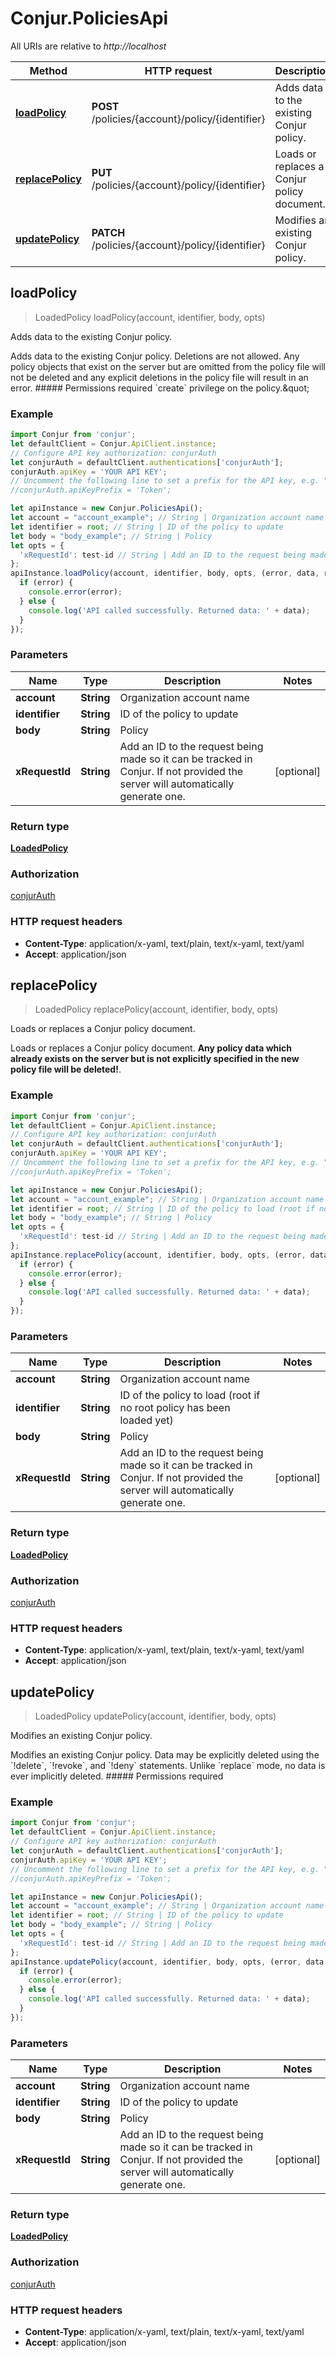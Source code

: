 # Conjur.PoliciesApi

All URIs are relative to *http://localhost*

Method | HTTP request | Description
------------- | ------------- | -------------
[**loadPolicy**](PoliciesApi.md#loadPolicy) | **POST** /policies/{account}/policy/{identifier} | Adds data to the existing Conjur policy.
[**replacePolicy**](PoliciesApi.md#replacePolicy) | **PUT** /policies/{account}/policy/{identifier} | Loads or replaces a Conjur policy document.
[**updatePolicy**](PoliciesApi.md#updatePolicy) | **PATCH** /policies/{account}/policy/{identifier} | Modifies an existing Conjur policy.



## loadPolicy

> LoadedPolicy loadPolicy(account, identifier, body, opts)

Adds data to the existing Conjur policy.

Adds data to the existing Conjur policy. Deletions are not allowed. Any policy objects that exist on the server but are omitted from the policy file will not be deleted and any explicit deletions in the policy file will result in an error.  ##### Permissions required  &#x60;create&#x60; privilege on the policy.\&quot; 

### Example

```javascript
import Conjur from 'conjur';
let defaultClient = Conjur.ApiClient.instance;
// Configure API key authorization: conjurAuth
let conjurAuth = defaultClient.authentications['conjurAuth'];
conjurAuth.apiKey = 'YOUR API KEY';
// Uncomment the following line to set a prefix for the API key, e.g. "Token" (defaults to null)
//conjurAuth.apiKeyPrefix = 'Token';

let apiInstance = new Conjur.PoliciesApi();
let account = "account_example"; // String | Organization account name
let identifier = root; // String | ID of the policy to update
let body = "body_example"; // String | Policy
let opts = {
  'xRequestId': test-id // String | Add an ID to the request being made so it can be tracked in Conjur. If not provided the server will automatically generate one. 
};
apiInstance.loadPolicy(account, identifier, body, opts, (error, data, response) => {
  if (error) {
    console.error(error);
  } else {
    console.log('API called successfully. Returned data: ' + data);
  }
});
```

### Parameters


Name | Type | Description  | Notes
------------- | ------------- | ------------- | -------------
 **account** | **String**| Organization account name | 
 **identifier** | **String**| ID of the policy to update | 
 **body** | **String**| Policy | 
 **xRequestId** | **String**| Add an ID to the request being made so it can be tracked in Conjur. If not provided the server will automatically generate one.  | [optional] 

### Return type

[**LoadedPolicy**](LoadedPolicy.md)

### Authorization

[conjurAuth](../README.md#conjurAuth)

### HTTP request headers

- **Content-Type**: application/x-yaml, text/plain, text/x-yaml, text/yaml
- **Accept**: application/json


## replacePolicy

> LoadedPolicy replacePolicy(account, identifier, body, opts)

Loads or replaces a Conjur policy document.

Loads or replaces a Conjur policy document.  **Any policy data which already exists on the server but is not explicitly specified in the new policy file will be deleted!**. 

### Example

```javascript
import Conjur from 'conjur';
let defaultClient = Conjur.ApiClient.instance;
// Configure API key authorization: conjurAuth
let conjurAuth = defaultClient.authentications['conjurAuth'];
conjurAuth.apiKey = 'YOUR API KEY';
// Uncomment the following line to set a prefix for the API key, e.g. "Token" (defaults to null)
//conjurAuth.apiKeyPrefix = 'Token';

let apiInstance = new Conjur.PoliciesApi();
let account = "account_example"; // String | Organization account name
let identifier = root; // String | ID of the policy to load (root if no root policy has been loaded yet)
let body = "body_example"; // String | Policy
let opts = {
  'xRequestId': test-id // String | Add an ID to the request being made so it can be tracked in Conjur. If not provided the server will automatically generate one. 
};
apiInstance.replacePolicy(account, identifier, body, opts, (error, data, response) => {
  if (error) {
    console.error(error);
  } else {
    console.log('API called successfully. Returned data: ' + data);
  }
});
```

### Parameters


Name | Type | Description  | Notes
------------- | ------------- | ------------- | -------------
 **account** | **String**| Organization account name | 
 **identifier** | **String**| ID of the policy to load (root if no root policy has been loaded yet) | 
 **body** | **String**| Policy | 
 **xRequestId** | **String**| Add an ID to the request being made so it can be tracked in Conjur. If not provided the server will automatically generate one.  | [optional] 

### Return type

[**LoadedPolicy**](LoadedPolicy.md)

### Authorization

[conjurAuth](../README.md#conjurAuth)

### HTTP request headers

- **Content-Type**: application/x-yaml, text/plain, text/x-yaml, text/yaml
- **Accept**: application/json


## updatePolicy

> LoadedPolicy updatePolicy(account, identifier, body, opts)

Modifies an existing Conjur policy.

Modifies an existing Conjur policy. Data may be explicitly deleted using the &#x60;!delete&#x60;, &#x60;!revoke&#x60;, and &#x60;!deny&#x60; statements. Unlike &#x60;replace&#x60; mode, no data is ever implicitly deleted.  ##### Permissions required 

### Example

```javascript
import Conjur from 'conjur';
let defaultClient = Conjur.ApiClient.instance;
// Configure API key authorization: conjurAuth
let conjurAuth = defaultClient.authentications['conjurAuth'];
conjurAuth.apiKey = 'YOUR API KEY';
// Uncomment the following line to set a prefix for the API key, e.g. "Token" (defaults to null)
//conjurAuth.apiKeyPrefix = 'Token';

let apiInstance = new Conjur.PoliciesApi();
let account = "account_example"; // String | Organization account name
let identifier = root; // String | ID of the policy to update
let body = "body_example"; // String | Policy
let opts = {
  'xRequestId': test-id // String | Add an ID to the request being made so it can be tracked in Conjur. If not provided the server will automatically generate one. 
};
apiInstance.updatePolicy(account, identifier, body, opts, (error, data, response) => {
  if (error) {
    console.error(error);
  } else {
    console.log('API called successfully. Returned data: ' + data);
  }
});
```

### Parameters


Name | Type | Description  | Notes
------------- | ------------- | ------------- | -------------
 **account** | **String**| Organization account name | 
 **identifier** | **String**| ID of the policy to update | 
 **body** | **String**| Policy | 
 **xRequestId** | **String**| Add an ID to the request being made so it can be tracked in Conjur. If not provided the server will automatically generate one.  | [optional] 

### Return type

[**LoadedPolicy**](LoadedPolicy.md)

### Authorization

[conjurAuth](../README.md#conjurAuth)

### HTTP request headers

- **Content-Type**: application/x-yaml, text/plain, text/x-yaml, text/yaml
- **Accept**: application/json

